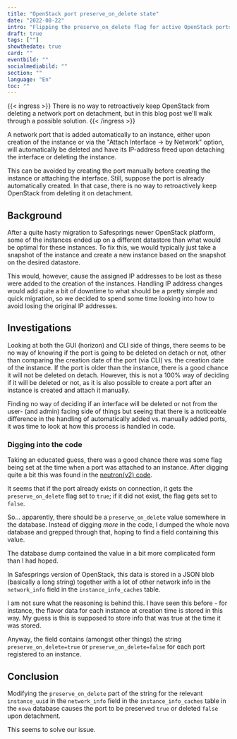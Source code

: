 ```yaml
---
title: "OpenStack port preserve_on_delete state"
date: "2022-08-22"
intro: "Flipping the preserve_on_delete flag for active OpenStack ports."
draft: true
tags: [""]
showthedate: true
card: ""
eventbild: ""
socialmediabild: ""
section: ""
language: "En"
toc: ""
---
```


{{< ingress >}}
There is no way to retroactively keep OpenStack from deleting a network port on detachment, but in this blog post we'll walk through a possible solution.
{{< /ingress >}}

A network port that is added automatically to an instance, either upon creation of the instance or via the "Attach Interface -> by Network" option, will automatically be deleted and have its IP-address freed upon detaching the interface or deleting the instance.

This can be avoided by creating the port manually before creating the instance or attaching the interface. Still, suppose the port is already automatically created. In that case, there is no way to retroactively keep OpenStack from deleting it on detachment.

## Background
After a quite hasty migration to Safesprings newer OpenStack platform, some of the instances ended up on a different datastore than what would be optimal for these instances. To fix this, we would typically just take a snapshot of the instance and create a new instance based on the snapshot on the desired datastore.

This would, however, cause the assigned IP addresses to be lost as these were added to the creation of the instances. Handling IP address changes would add quite a bit of downtime to what should be a pretty simple and quick migration, so we decided to spend some time looking into how to avoid losing the original IP addresses.

## Investigations
Looking at both the GUI (horizon) and CLI side of things, there seems to be no way of knowing if the port is going to be deleted on detach or not, other than comparing the creation date of the port (via CLI) vs. the creation date of the instance. If the port is older than the instance, there is a good chance it will not be deleted on detach. However, this is not a 100% way of deciding if it will be deleted or not, as it is also possible to create a port after an instance is created and attach it manually.

Finding no way of deciding if an interface will be deleted or not from the user- (and admin) facing side of things but seeing that there is a noticeable difference in the handling of automatically added vs. manually added ports, it was time to look at how this process is handled in code.

### Digging into the code
Taking an educated guess, there was a good chance there was some flag being set at the time when a port was attached to an instance. After digging quite a bit this was found in the [neutron(v2) code][1].

It seems that if the port already exists on connection, it gets the `preserve_on_delete` flag set to `true`; if it did not exist, the flag gets set to `false`.

So... apparently, there should be a `preserve_on_delete` value somewhere in the database. Instead of digging _more_ in the code, I dumped the whole nova database and grepped through that, hoping to find a field containing this value.

The database dump contained the value in a bit more complicated form than I had hoped.

In Safesprings version of OpenStack, this data is stored in a JSON blob (basically a long string) together with a lot of other network info in the `network_info` field in the `instance_info_caches` table.

I am not sure what the reasoning is behind this. I have seen this before - for instance, the flavor data for each instance at creation time is stored in this way. My guess is this is supposed to store info that was true at the time it was stored.

Anyway, the field contains (amongst other things) the string `preserve_on_delete=true` or `preserve_on_delete=false` for each port registered to an instance.

[1]: https://github.com/openstack/nova/blob/stable/train/nova/network/neutronv2/api.py#L2945-L2955

## Conclusion

Modifying the `preserve_on_delete` part of the string for the relevant `instance_uuid` in the `network_info` field in the `instance_info_caches` table in the `nova` database causes the port to be preserved `true` or deleted `false` upon detachment.

This seems to solve our issue.
